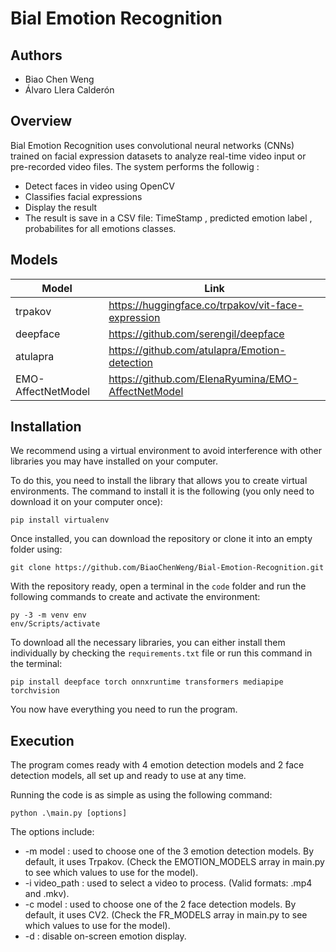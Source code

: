 # Bial Emotion Recognition

## Authors

- Biao Chen Weng
- Álvaro Llera Calderón

## Overview

Bial Emotion Recognition uses convolutional neural networks (CNNs) trained on facial expression datasets to analyze real-time  video input or pre-recorded video files. 
The system performs the followig : 
 * Detect faces in video using OpenCV
 * Classifies facial expressions
 * Display the result
 * The result is save in a CSV file: TimeStamp , predicted emotion label , probabilites for all emotions classes.

## Models
| Model | Link |
| --- | --- |
| trpakov | https://huggingface.co/trpakov/vit-face-expression |
| deepface | https://github.com/serengil/deepface |
| atulapra | https://github.com/atulapra/Emotion-detection |
|EMO-AffectNetModel|https://github.com/ElenaRyumina/EMO-AffectNetModel|
## Installation

We recommend using a virtual environment to avoid interference with other libraries you may have installed on your computer.

To do this, you need to install the library that allows you to create virtual environments. The command to install it is the following (you only need to download it on your computer once):

~~~
pip install virtualenv
~~~

Once installed, you can download the repository or clone it into an empty folder using:

~~~
git clone https://github.com/BiaoChenWeng/Bial-Emotion-Recognition.git
~~~

With the repository ready, open a terminal in the `code` folder and run the following commands to create and activate the environment:

~~~
py -3 -m venv env
env/Scripts/activate
~~~

To download all the necessary libraries, you can either install them individually by checking the `requirements.txt` file or run this command in the terminal:

~~~
pip install deepface torch onnxruntime transformers mediapipe torchvision
~~~

You now have everything you need to run the program.

## Execution

The program comes ready with 4 emotion detection models and 2 face detection models, all set up and ready to use at any time.

Running the code is as simple as using the following command:

~~~
python .\main.py [options]
~~~

The options include:
- -m model : used to choose one of the 3 emotion detection models. By default, it uses Trpakov. (Check the EMOTION_MODELS array in main.py to see which values to use for the model).
- -i video_path : used to select a video to process. (Valid formats: .mp4 and .mkv).
- -c model : used to choose one of the 2 face detection models. By default, it uses CV2. (Check the FR_MODELS array in main.py to see which values to use for the model).
- -d : disable on-screen emotion display.
